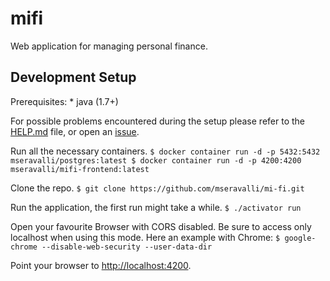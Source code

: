 # mifi

Web application for managing personal finance.

## Development Setup

Prerequisites: * java (1.7+)

For possible problems encountered during the setup please refer to the
[HELP.md](https://github.com/mseravalli/mi-fi/blob/master/HELP.md) file, or open
an [issue](https://github.com/mseravalli/mi-fi/issues).

Run all the necessary containers. `$ docker container run -d -p 5432:5432
mseravalli/postgres:latest $ docker container run -d -p 4200:4200
mseravalli/mifi-frontend:latest`

Clone the repo. `$ git clone https://github.com/mseravalli/mi-fi.git`

Run the application, the first run might take a while. `$ ./activator run`

Open your favourite Browser with CORS disabled. Be sure to access only localhost
when using this mode. Here an example with Chrome: `$ google-chrome
--disable-web-security --user-data-dir`

Point your browser to [http://localhost:4200](http://localhost:4200).
